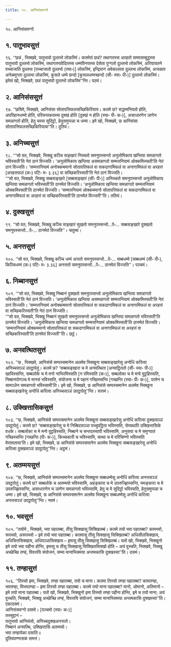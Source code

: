 ```yaml
---
title: १०. आनिसंसवग्गो

---
```

१०. आनिसंसवग्गो  


## १. पातुभावसुत्तं

९६. ‘‘छन्नं , भिक्खवे, पातुभावो दुल्लभो लोकस्मिं। कतमेसं छन्नं? तथागतस्स अरहतो सम्मासम्बुद्धस्स पातुभावो दुल्लभो लोकस्मिं, तथागतप्पवेदितस्स धम्मविनयस्स देसेता पुग्गलो दुल्लभो लोकस्मिं, अरियायतने पच्चाजाति दुल्लभा [पच्चाजातो दुल्लभो (स्या॰)] लोकस्मिं, इन्द्रियानं अवेकल्लता दुल्लभा लोकस्मिं, अजळता अनेळमूगता दुल्लभा लोकस्मिं, कुसले धम्मे छन्दो [कुसलधम्मच्छन्दो (सी॰ स्या॰ पी॰)] दुल्लभो लोकस्मिं। इमेसं खो, भिक्खवे, छन्नं पातुभावो दुल्लभो लोकस्मि’’न्ति। पठमं।  


## २. आनिसंससुत्तं

९७. ‘‘छयिमे, भिक्खवे, आनिसंसा सोतापत्तिफलसच्छिकिरियाय। कतमे छ? सद्धम्मनियतो होति, अपरिहानधम्मो होति, परियन्तकतस्स दुक्खं होति [दुक्खं न होति (स्या॰ पी॰ क॰)], असाधारणेन ञाणेन समन्नागतो होति, हेतु चस्स सुदिट्ठो, हेतुसमुप्पन्ना च धम्मा। इमे खो, भिक्खवे, छ आनिसंसा सोतापत्तिफलसच्छिकिरियाया’’ति। दुतियं।  


## ३. अनिच्चसुत्तं

९८. ‘‘‘सो वत, भिक्खवे, भिक्खु कञ्चि सङ्खारं निच्चतो समनुपस्सन्तो अनुलोमिकाय खन्तिया समन्नागतो भविस्सती’ति नेतं ठानं विज्जति। ‘अनुलोमिकाय खन्तिया असमन्नागतो सम्मत्तनियामं ओक्कमिस्सती’ति नेतं ठानं विज्जति। ‘सम्मत्तनियामं अनोक्कममानो सोतापत्तिफलं वा सकदागामिफलं वा अनागामिफलं वा अरहत्तं [अरहत्तफलं (क॰) पटि॰ म॰ ३.३६] वा सच्छिकरिस्सती’ति नेतं ठानं विज्जति।  
‘‘‘सो वत, भिक्खवे, भिक्खु सब्बसङ्खारे [सब्बसङ्खारं (सी॰ पी॰)] अनिच्चतो समनुपस्सन्तो अनुलोमिकाय खन्तिया समन्नागतो भविस्सती’ति ठानमेतं विज्जति। ‘अनुलोमिकाय खन्तिया समन्नागतो सम्मत्तनियामं ओक्कमिस्सती’ति ठानमेतं विज्जति। ‘सम्मत्तनियामं ओक्कममानो सोतापत्तिफलं वा सकदागामिफलं वा अनागामिफलं वा अरहत्तं वा सच्छिकरिस्सती’ति ठानमेतं विज्जती’’ति। ततियं।  


## ४. दुक्खसुत्तं

९९. ‘‘सो वत, भिक्खवे, भिक्खु कञ्चि सङ्खारं सुखतो समनुपस्सन्तो…पे॰… सब्बसङ्खारे दुक्खतो समनुपस्सन्तो…पे॰… ठानमेतं विज्जति’’। चतुत्थं।  


## ५. अनत्तसुत्तं

१००. ‘‘सो वत, भिक्खवे, भिक्खु कञ्चि धम्मं अत्ततो समनुपस्सन्तो…पे॰… सब्बधम्मे [सब्बधम्मं (सी॰ पी॰), किञ्चिधम्मं (क॰) पटि॰ म॰ ३.३६] अनत्ततो समनुपस्सन्तो…पे॰… ठानमेतं विज्जति’’। पञ्चमं।  


## ६. निब्बानसुत्तं

१०१. ‘‘‘सो वत, भिक्खवे, भिक्खु निब्बानं दुक्खतो समनुपस्सन्तो अनुलोमिकाय खन्तिया समन्नागतो भविस्सती’ति नेतं ठानं विज्जति। ‘अनुलोमिकाय खन्तिया असमन्नागतो सम्मत्तनियामं ओक्कमिस्सती’ति नेतं ठानं विज्जति। ‘सम्मत्तनियामं अनोक्कममानो सोतापत्तिफलं वा सकदागामिफलं वा अनागामिफलं वा अरहत्तं वा सच्छिकरिस्सती’ति नेतं ठानं विज्जति।  
‘‘‘सो वत, भिक्खवे, भिक्खु निब्बानं सुखतो समनुपस्सन्तो अनुलोमिकाय खन्तिया समन्नागतो भविस्सती’ति ठानमेतं विज्जति। ‘अनुलोमिकाय खन्तिया समन्नागतो सम्मत्तनियामं ओक्कमिस्सती’ति ठानमेतं विज्जति। ‘सम्मत्तनियामं ओक्कममानो सोतापत्तिफलं वा सकदागामिफलं वा अनागामिफलं वा अरहत्तं वा सच्छिकरिस्सती’ति ठानमेतं विज्जती’’ति। छट्ठं।  


## ७. अनवत्थितसुत्तं

१०२. ‘‘छ , भिक्खवे, आनिसंसे सम्पस्समानेन अलमेव भिक्खुना सब्बसङ्खारेसु अनोधिं करित्वा अनिच्चसञ्ञं उपट्ठापेतुं। कतमे छ? ‘सब्बसङ्खारा च मे अनवत्थिता [अनवट्ठिततो (सी॰ स्या॰ पी॰)] खायिस्सन्ति, सब्बलोके च मे मनो नाभिरमिस्सति [न रमिस्सति (क॰)], सब्बलोका च मे मनो वुट्ठहिस्सति, निब्बानपोणञ्च मे मानसं भविस्सति, संयोजना च मे पहानं गच्छिस्सन्ति [गच्छन्ति (स्या॰ पी॰ क॰)], परमेन च सामञ्ञेन समन्नागतो भविस्सामी’ति। इमे खो, भिक्खवे, छ आनिसंसे सम्पस्समानेन अलमेव भिक्खुना सब्बसङ्खारेसु अनोधिं करित्वा अनिच्चसञ्ञं उपट्ठापेतु’’न्ति। सत्तमं।  


## ८. उक्खित्तासिकसुत्तं

१०३. ‘‘छ, भिक्खवे, आनिसंसे सम्पस्समानेन अलमेव भिक्खुना सब्बसङ्खारेसु अनोधिं करित्वा दुक्खसञ्ञं उपट्ठापेतुं। कतमे छ? ‘सब्बसङ्खारेसु च मे निब्बिदसञ्ञा पच्चुपट्ठिता भविस्सति, सेय्यथापि उक्खित्तासिके वधके। सब्बलोका च मे मनो वुट्ठहिस्सति, निब्बाने च सन्तदस्सावी भविस्सामि, अनुसया च मे समुग्घातं गच्छिस्सन्ति [गच्छन्ति (पी॰ क॰)], किच्चकारी च भविस्सामि, सत्था च मे परिचिण्णो भविस्सति मेत्तावताया’ति। इमे खो, भिक्खवे, छ आनिसंसे सम्पस्समानेन अलमेव भिक्खुना सब्बसङ्खारेसु अनोधिं करित्वा दुक्खसञ्ञं उपट्ठापेतु’’न्ति। अट्ठमं।  


## ९. अतम्मयसुत्तं

१०४. ‘‘छ, भिक्खवे, आनिसंसे सम्पस्समानेन अलमेव भिक्खुना सब्बधम्मेसु अनोधिं करित्वा अनत्तसञ्ञं उपट्ठापेतुं। कतमे छ? सब्बलोके च अतम्मयो भविस्सामि, अहङ्कारा च मे उपरुज्झिस्सन्ति, ममङ्कारा च मे उपरुज्झिस्सन्ति, असाधारणेन च ञाणेन समन्नागतो भविस्सामि, हेतु च मे सुदिट्ठो भविस्सति, हेतुसमुप्पन्ना च धम्मा। इमे खो, भिक्खवे, छ आनिसंसे सम्पस्समानेन अलमेव भिक्खुना सब्बधम्मेसु अनोधिं करित्वा अनत्तसञ्ञं उपट्ठापेतु’’न्ति। नवमं।  


## १०. भवसुत्तं

१०५. ‘‘तयोमे , भिक्खवे, भवा पहातब्बा, तीसु सिक्खासु सिक्खितब्बं। कतमे तयो भवा पहातब्बा? कामभवो, रूपभवो, अरूपभवो – इमे तयो भवा पहातब्बा। कतमासु तीसु सिक्खासु सिक्खितब्बं? अधिसीलसिक्खाय, अधिचित्तसिक्खाय, अधिपञ्ञासिक्खाय – इमासु तीसु सिक्खासु सिक्खितब्बं। यतो खो, भिक्खवे, भिक्खुनो इमे तयो भवा पहीना होन्ति, इमासु च तीसु सिक्खासु सिक्खितसिक्खो होति – अयं वुच्चति, भिक्खवे, भिक्खु अच्छेच्छि तण्हं, विवत्तयि संयोजनं, सम्मा मानाभिसमया अन्तमकासि दुक्खस्सा’’ति। दसमं।  


## ११. तण्हासुत्तं

१०६. ‘‘तिस्सो इमा, भिक्खवे, तण्हा पहातब्बा, तयो च माना। कतमा तिस्सो तण्हा पहातब्बा? कामतण्हा, भवतण्हा, विभवतण्हा – इमा तिस्सो तण्हा पहातब्बा। कतमे तयो माना पहातब्बा? मानो, ओमानो, अतिमानो – इमे तयो माना पहातब्बा। यतो खो, भिक्खवे, भिक्खुनो इमा तिस्सो तण्हा पहीना होन्ति, इमे च तयो माना; अयं वुच्चति, भिक्खवे, भिक्खु अच्छेच्छि तण्हं, विवत्तयि संयोजनं, सम्मा मानाभिसमया अन्तमकासि दुक्खस्सा’’ति। एकादसमं।  
आनिसंसवग्गो दसमो। [पञ्चमो (स्या॰ क॰)]  
तस्सुद्दानं –  
पातुभावो आनिसंसो, अनिच्चदुक्खअनत्ततो।  
निब्बानं अनवत्थि, उक्खित्तासि अतम्मयो।  
भवा तण्हायेका दसाति॥  
दुतियपण्णासकं समत्तं।  